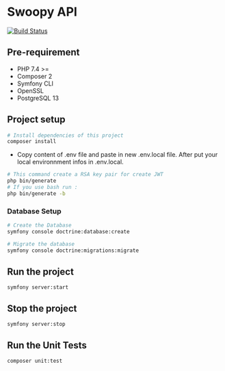 # Swoopy API
[![Build Status](https://travis-ci.com/AxelBrn/swoopy-back.svg?branch=develop)](https://travis-ci.com/AxelBrn/swoopy-back)

## Pre-requirement 
- PHP 7.4 >=
- Composer 2
- Symfony CLI
- OpenSSL
- PostgreSQL 13

## Project setup
```bash
# Install dependencies of this project
composer install
```

- Copy content of .env file and paste in new .env.local file. After put your local environnment infos in .env.local.

```bash
# This command create a RSA key pair for create JWT
php bin/generate
# If you use bash run :
php bin/generate -b
```

### Database Setup
```bash
# Create the Database
symfony console doctrine:database:create
```
```bash
# Migrate the database
symfony console doctrine:migrations:migrate
```

## Run the project
```
symfony server:start
```

## Stop the project
```
symfony server:stop
```

## Run the Unit Tests
```bash
composer unit:test
```
